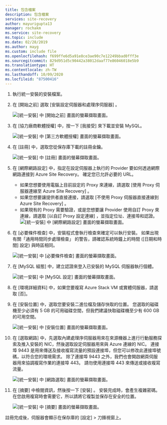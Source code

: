 ```yaml
---
title: 包含檔案
description: 包含檔案
services: site-recovery
author: mayurigupta13
manager: rochakm
ms.service: site-recovery
ms.topic: include
ms.date: 02/28/2019
ms.author: mayg
ms.custom: include file
ms.openlocfilehash: f699ffe6d5a91e8ce3ae90c7e12249bbad0fff3e
ms.sourcegitcommit: 829d951d5c90442a38012daaf77e86046018e5b9
ms.translationtype: HT
ms.contentlocale: zh-TW
ms.lasthandoff: 10/09/2020
ms.locfileid: "87500416"
---
```

1. 執行統一安裝的安裝檔案。
2. 在 [開始之前]  選取 [安裝設定伺服器和處理序伺服器]  。

    ![[統一安裝] 中 [開始之前] 畫面的螢幕擷取畫面。](./media/site-recovery-add-configuration-server/combined-wiz1.png)

3. 在 [協力廠商軟體授權]  中，按一下 [我接受]  來下載並安裝 MySQL。

    ![[統一安裝] 中 [第三方軟體授權] 畫面的螢幕擷取畫面。](./media/site-recovery-add-configuration-server/combined-wiz2.png)
4. 在 [註冊]  中，選取您從保存庫下載的註冊金鑰。

    ![[統一安裝] 中 [註冊] 畫面的螢幕擷取畫面。](./media/site-recovery-add-configuration-server/combined-wiz3.png)
5. 在 [網際網路設定]  中，指定在設定伺服器上執行的 Provider 要如何透過網際網路連接到 Azure Site Recovery。 確定您已允許必要的 URL。

    - 如果您想要使用電腦上目前設定的 Proxy 來連線，請選取 [使用 Proxy 伺服器連線至 Azure Site Recovery]  。
    - 如果您想要讓提供者直接連接，請選取 [不使用 Proxy 伺服器直接連線到 Azure Site Recovery]  。
    - 如果現有的 Proxy 需要驗證，或是您想要讓 Provider 使用自訂 Proxy 來連線，請選取 [以自訂 Proxy 設定連線]  ，並指定位址、連接埠和認證。
     ![[統一安裝] 中 [網際網路設定] 畫面的螢幕擷取畫面。](./media/site-recovery-add-configuration-server/combined-wiz4.png)
6. 在 [必要條件檢查]  中，安裝程式會執行檢查來確定可以執行安裝。 如果出現有關「通用時間同步處理檢查」  的警告，請確認系統時鐘上的時間 ([日期和時間]  設定) 與時區相同。

    ![[統一安裝] 中 [必要條件檢查] 畫面的螢幕擷取畫面。](./media/site-recovery-add-configuration-server/combined-wiz5.png)
7. 在 [MySQL 組態]  中，建立認證來登入已安裝的 MySQL 伺服器執行個體。

    ![[統一安裝] 中 [MySQL 設定] 畫面的螢幕擷取畫面。](./media/site-recovery-add-configuration-server/combined-wiz6.png)
8. 在 [環境詳細資料]  中，如果您要複寫 Azure Stack VM 或實體伺服器，請選取 [否]。 
9. 在 [安裝位置]  中，選取您要安裝二進位檔及儲存快取的位置。 您選取的磁碟機至少必須有 5 GB 的可用磁碟空間，但我們建議快取磁碟機至少有 600 GB 的可用空間。

    ![[統一安裝] 中 [安裝位置] 畫面的螢幕擷取畫面。](./media/site-recovery-add-configuration-server/combined-wiz8.png)
10. 在 [選取網路]  中，先選取內建處理序伺服器用來在來源機器上進行行動服務探索及推入安裝的 NIC，然後選取設定伺服器用來與 Azure 連線的 NIC。 連接埠 9443 是用來傳送及接收複寫流量的預設連接埠，但您可以修改此連接埠號碼，以符合您的環境需求。 除了連接埠 9443 之外，我們也會開啟網頁伺服器用來協調複寫作業的連接埠 443。 請勿使用連接埠 443 來傳送或接收複寫流量。

    ![[統一安裝] 中 [網路選取] 畫面的螢幕擷取畫面。](./media/site-recovery-add-configuration-server/combined-wiz9.png)


11. 在 [摘要]  中檢閱資訊，然後按一下 [安裝]  。 安裝完成時，會產生複雜密碼。 在您啟用複寫時會需要它，所以請將它複製並保存在安全的位置。

    ![[統一安裝] 中 [摘要] 畫面的螢幕擷取畫面。](./media/site-recovery-add-configuration-server/combined-wiz10.png)

註冊完成後，伺服器會顯示在保存庫的 [設定]   >   刀鋒視窗上。
